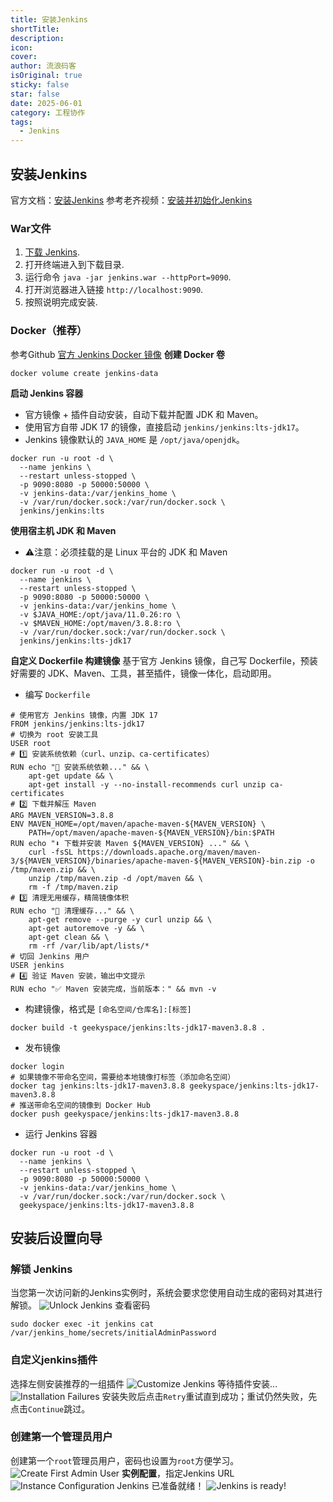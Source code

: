 ```yaml
---
title: 安装Jenkins
shortTitle: 
description: 
icon: 
cover: 
author: 流浪码客
isOriginal: true
sticky: false
star: false
date: 2025-06-01
category: 工程协作
tags:
  - Jenkins
---
```

## 安装Jenkins
官方文档：[安装Jenkins](https://www.jenkins.io/zh/doc/book/installing/)
参考老齐视频：[安装并初始化Jenkins](https://www.bilibili.com/video/BV1ag411h75v)
### War文件
1. [下载 Jenkins](http://mirrors.jenkins.io/war-stable/latest/jenkins.war).
2. 打开终端进入到下载目录.
3. 运行命令 `java -jar jenkins.war --httpPort=9090`.
4. 打开浏览器进入链接 `http://localhost:9090`.
5. 按照说明完成安装.
### Docker（推荐）
参考Github [官方 Jenkins Docker 镜像](https://github.com/jenkinsci/docker/blob/master/README.md#official-jenkins-docker-image)
**创建 Docker 卷**
```shell
docker volume create jenkins-data
```
**启动 Jenkins 容器**
* 官方镜像 + 插件自动安装，自动下载并配置 JDK 和 Maven。
* 使用官方自带 JDK 17 的镜像，直接启动 `jenkins/jenkins:lts-jdk17`。
* Jenkins 镜像默认的 `JAVA_HOME` 是 `/opt/java/openjdk`。
```
docker run -u root -d \
  --name jenkins \
  --restart unless-stopped \
  -p 9090:8080 -p 50000:50000 \
  -v jenkins-data:/var/jenkins_home \
  -v /var/run/docker.sock:/var/run/docker.sock \
  jenkins/jenkins:lts
```
**使用宿主机 JDK 和 Maven**
* ⚠️注意：必须挂载的是 Linux 平台的 JDK 和 Maven
```shell
docker run -u root -d \
  --name jenkins \
  --restart unless-stopped \
  -p 9090:8080 -p 50000:50000 \
  -v jenkins-data:/var/jenkins_home \
  -v $JAVA_HOME:/opt/java/11.0.26:ro \
  -v $MAVEN_HOME:/opt/maven/3.8.8:ro \
  -v /var/run/docker.sock:/var/run/docker.sock \
  jenkins/jenkins:lts-jdk17
```
**自定义 Dockerfile 构建镜像**
基于官方 Jenkins 镜像，自己写 Dockerfile，预装好需要的 JDK、Maven、工具，甚至插件，镜像一体化，启动即用。
* 编写 `Dockerfile`
```shell
# 使用官方 Jenkins 镜像，内置 JDK 17
FROM jenkins/jenkins:lts-jdk17
# 切换为 root 安装工具
USER root
# 1️⃣ 安装系统依赖（curl、unzip、ca-certificates）
RUN echo "🔧 安装系统依赖..." && \
    apt-get update && \
    apt-get install -y --no-install-recommends curl unzip ca-certificates
# 2️⃣ 下载并解压 Maven
ARG MAVEN_VERSION=3.8.8
ENV MAVEN_HOME=/opt/maven/apache-maven-${MAVEN_VERSION} \
    PATH=/opt/maven/apache-maven-${MAVEN_VERSION}/bin:$PATH
RUN echo "⬇️ 下载并安装 Maven ${MAVEN_VERSION} ..." && \
    curl -fsSL https://downloads.apache.org/maven/maven-3/${MAVEN_VERSION}/binaries/apache-maven-${MAVEN_VERSION}-bin.zip -o /tmp/maven.zip && \
    unzip /tmp/maven.zip -d /opt/maven && \
    rm -f /tmp/maven.zip
# 3️⃣ 清理无用缓存，精简镜像体积
RUN echo "🧹 清理缓存..." && \
    apt-get remove --purge -y curl unzip && \
    apt-get autoremove -y && \
    apt-get clean && \
    rm -rf /var/lib/apt/lists/*
# 切回 Jenkins 用户
USER jenkins
# 4️⃣ 验证 Maven 安装，输出中文提示
RUN echo "✅ Maven 安装完成，当前版本：" && mvn -v
```
* 构建镜像，格式是 `[命名空间/仓库名]:[标签]`
```shell
docker build -t geekyspace/jenkins:lts-jdk17-maven3.8.8 .
```
* 发布镜像
```shell
docker login
# 如果镜像不带命名空间，需要给本地镜像打标签（添加命名空间）
docker tag jenkins:lts-jdk17-maven3.8.8 geekyspace/jenkins:lts-jdk17-maven3.8.8
# 推送带命名空间的镜像到 Docker Hub
docker push geekyspace/jenkins:lts-jdk17-maven3.8.8
```
* 运行 Jenkins 容器
```shell
docker run -u root -d \
  --name jenkins \
  --restart unless-stopped \
  -p 9090:8080 -p 50000:50000 \
  -v jenkins-data:/var/jenkins_home \
  -v /var/run/docker.sock:/var/run/docker.sock \
  geekyspace/jenkins:lts-jdk17-maven3.8.8
```
## 安装后设置向导
### 解锁 Jenkins
当您第一次访问新的Jenkins实例时，系统会要求您使用自动生成的密码对其进行解锁。
![Unlock Jenkins](http://img.geekyspace.cn/pictures/2025/20250602152448739.png)
查看密码
```shell
sudo docker exec -it jenkins cat /var/jenkins_home/secrets/initialAdminPassword
```
### 自定义jenkins插件
选择左侧安装推荐的一组插件
![Customize Jenkins](http://img.geekyspace.cn/pictures/2025/20250602142500021.png)
等待插件安装...
![Installation Failures](http://img.geekyspace.cn/pictures/2025/20250602201042742.png)
安装失败后点击`Retry`重试直到成功；重试仍然失败，先点击`Continue`跳过。
### 创建第一个管理员用户
创建第一个`root`管理员用户，密码也设置为`root`方便学习。
![Create First Admin User](http://img.geekyspace.cn/pictures/2025/20250602201849899.png)
**实例配置**，指定Jenkins URL
![Instance Configuration](http://img.geekyspace.cn/pictures/2025/20250602202302224.png)
Jenkins 已准备就绪！
![Jenkins is ready!](http://img.geekyspace.cn/pictures/2025/20250602202622166.png)

